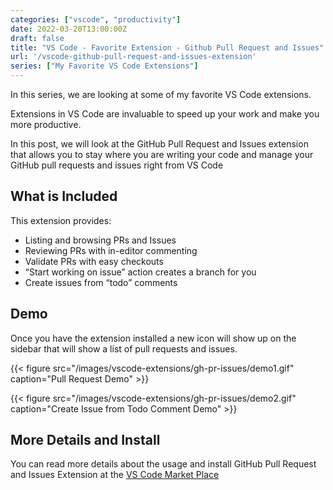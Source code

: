 ```yaml
---
categories: ["vscode", "productivity"]
date: 2022-03-20T13:00:00Z
draft: false
title: "VS Code - Favorite Extension - Github Pull Request and Issues"
url: '/vscode-github-pull-request-and-issues-extension'
series: ["My Favorite VS Code Extensions"]
---
```

In this series, we are looking at some of my favorite VS Code extensions.

Extensions in VS Code are invaluable to speed up your work and make you more productive.

In this post, we will look at the GitHub Pull Request and Issues extension that allows you to stay where you are writing your code and manage your GitHub pull requests and issues right from VS Code

<!--more-->

## What is Included

 This extension provides:

* Listing and browsing PRs and Issues
* Reviewing PRs with in-editor commenting
* Validate PRs with easy checkouts
* “Start working on issue” action creates a branch for you
* Create issues from “todo” comments

## Demo

Once you have the extension installed a new icon will show up on the sidebar that will show a list of pull requests and issues.

{{< figure src="/images/vscode-extensions/gh-pr-issues/demo1.gif" caption="Pull Request Demo" >}}

{{< figure src="/images/vscode-extensions/gh-pr-issues/demo2.gif" caption="Create Issue from Todo Comment Demo" >}}

## More Details and Install

You can read more details about the usage and install GitHub Pull Request and Issues Extension at the [VS Code Market Place](https://marketplace.visualstudio.com/items?itemName=GitHub.vscode-pull-request-github)
